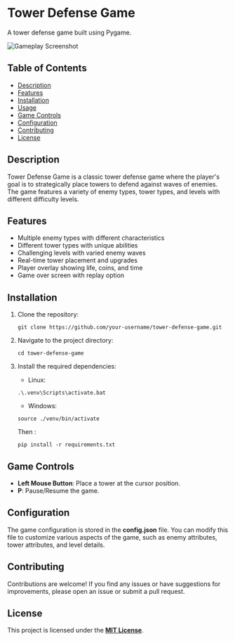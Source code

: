 # Tower Defense Game

A tower defense game built using Pygame.

![Gameplay Screenshot](screenshot.png)

## Table of Contents

- [Description](#description)
- [Features](#features)
- [Installation](#installation)
- [Usage](#usage)
- [Game Controls](#game-controls)
- [Configuration](#configuration)
- [Contributing](#contributing)
- [License](#license)

## Description

Tower Defense Game is a classic tower defense game where the player's goal is to strategically place towers to defend against waves of enemies. The game features a variety of enemy types, tower types, and levels with different difficulty levels.

## Features

- Multiple enemy types with different characteristics
- Different tower types with unique abilities
- Challenging levels with varied enemy waves
- Real-time tower placement and upgrades
- Player overlay showing life, coins, and time
- Game over screen with replay option

## Installation

1. Clone the repository:

   ```shell
   git clone https://github.com/your-username/tower-defense-game.git
   ```
2. Navigate to the project directory:

    ```shell
    cd tower-defense-game
    ```
3. Install the required dependencies:
   - Linux: 
    ```shell
    .\.venv\Scripts\activate.bat
    ```
    - Windows: 
    ```shell
    source ./venv/bin/activate
    ```
    Then :
    ```shell
    pip install -r requirements.txt
    ```

## Game Controls
- __Left Mouse Button__: Place a tower at the cursor position.
- __P__: Pause/Resume the game.

## Configuration
The game configuration is stored in the __config.json__ file. You can modify this file to customize various aspects of the game, such as enemy attributes, tower attributes, and level details.

## Contributing
Contributions are welcome! If you find any issues or have suggestions for improvements, please open an issue or submit a pull request.

## License
This project is licensed under the <span style="text-decoration:underline">**MIT License**</span>.
